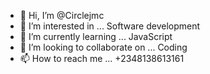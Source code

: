 - 👋 Hi, I’m @Circlejmc
- 👀 I’m interested in ... Software development
- 🌱 I’m currently learning ... JavaScript
- 💞️ I’m looking to collaborate on ... Coding
- 📫 How to reach me ... +2348138613161

<!---
Circlejmc/Circlejmc is a ✨ special ✨ repository because its `README.md` (this file) appears on your GitHub profile.
You can click the Preview link to take a look at your changes.
--->
